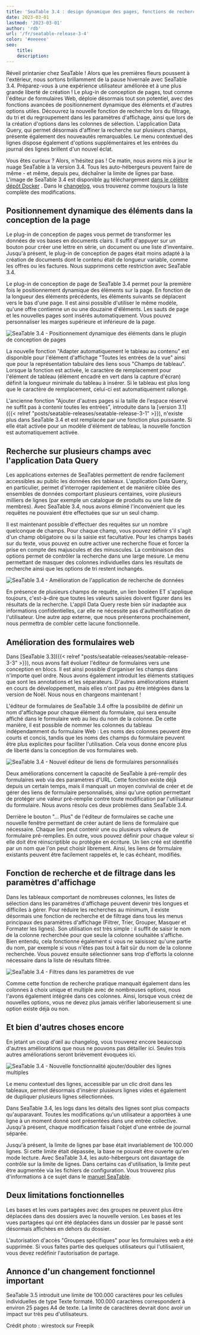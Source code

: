 ```yaml
---
title: 'SeaTable 3.4 : design dynamique des pages, fonctions de recherche supplémentaires et amélioration des formulaires web'
date: 2023-03-01
lastmod: '2023-03-01'
author: 'rdb'
url: '/fr/seatable-release-3-4'
color: '#eeeeee'
seo:
    title:
    description:
---
```


Réveil printanier chez SeaTable ! Alors que les premières fleurs poussent à l'extérieur, nous sortons brillamment de la pause hivernale avec SeaTable 3.4. Préparez-vous à une expérience utilisateur améliorée et à une plus grande liberté de création ! Le plug-in de conception de pages, tout comme l'éditeur de formulaires Web, déploie désormais tout son potentiel, avec des fonctions avancées de positionnement dynamique des éléments et d'autres options utiles. Découvrez la nouvelle fonction de recherche lors du filtrage, du tri et du regroupement dans les paramètres d'affichage, ainsi que lors de la création d'options dans les colonnes de sélection. L'application Data Query, qui permet désormais d'affiner la recherche sur plusieurs champs, présente également des nouveautés remarquables. Le menu contextuel des lignes dispose également d'options supplémentaires et les entrées du journal des lignes brillent d'un nouvel éclat.

Vous êtes curieux ? Alors, n'hésitez pas ! Ce matin, nous avons mis à jour le nuage SeaTable à la version 3.4. Tous les auto-hébergeurs peuvent faire de même - et même, depuis peu, déchaîner la limite de lignes par base. L'image de SeaTable 3.4 est disponible [au](https://hub.docker.com/r/seatable/seatable-enterprise) téléchargement [dans le célèbre dépôt Docker](https://hub.docker.com/r/seatable/seatable-enterprise) . Dans le [changelog](https://seatable.io/fr/seatable-release-3-4/), vous trouverez comme toujours la liste complète des modifications.

## Positionnement dynamique des éléments dans la conception de la page

Le plug-in de conception de pages vous permet de transformer les données de vos bases en documents clairs. Il suffit d'appuyer sur un bouton pour créer une lettre en série, un document ou une liste d'inventaire. Jusqu'à présent, le plug-in de conception de pages était moins adapté à la création de documents dont le contenu était de longueur variable, comme les offres ou les factures. Nous supprimons cette restriction avec SeaTable 3.4.

Le plug-in de conception de page de SeaTable 3.4 permet pour la première fois le positionnement dynamique des éléments sur la page. En fonction de la longueur des éléments précédents, les éléments suivants se déplacent vers le bas d'une page. Il est ainsi possible d'utiliser le même modèle, qu'une offre contienne un ou une douzaine d'éléments. Les sauts de page et les nouvelles pages sont insérés automatiquement. Vous pouvez personnaliser les marges supérieure et inférieure de la page.

![SeaTable 3.4 - Positionnement dynamique des éléments dans le plugin de conception de pages](https://seatable.io/wp-content/uploads/2023/02/SeaTable-3.4-DynamicPositioningElements.png)

La nouvelle fonction "Adapter automatiquement le tableau au contenu" est disponible pour l'élément d'affichage "Toutes les entrées de la vue" ainsi que pour la représentation tabulaire des liens sous "Champs de tableau". Lorsque la fonction est activée, le caractère de remplacement pour l'élément de tableau (élément encadré en vert dans la capture d'écran) définit la longueur minimale du tableau à insérer. Si le tableau est plus long que le caractère de remplacement, celui-ci est automatiquement rallongé.

L'ancienne fonction "Ajouter d'autres pages si la taille de l'espace réservé ne suffit pas à contenir toutes les entrées", introduite dans la [version 3.1]({{< relref "posts/seatable-releases/seatable-release-3-1" >}}), n'existe plus dans SeaTable 3.4 et est remplacée par une fonction plus puissante. Si elle était activée pour un modèle d'élément de tableau, la nouvelle fonction est automatiquement activée.

## Recherche sur plusieurs champs avec l'application Data Query

Les applications externes de SeaTables permettent de rendre facilement accessibles au public les données des tableaux. L'application Data Query, en particulier, permet d'interroger rapidement et de manière ciblée des ensembles de données comportant plusieurs centaines, voire plusieurs milliers de lignes (par exemple un catalogue de produits ou une liste de membres). Avec SeaTable 3.4, nous avons éliminé l'inconvénient que les requêtes ne pouvaient être effectuées que sur un seul champ.

Il est maintenant possible d'effectuer des requêtes sur un nombre quelconque de champs. Pour chaque champ, vous pouvez définir s'il s'agit d'un champ obligatoire ou si la saisie est facultative. Pour les champs basés sur du texte, vous pouvez en outre activer une recherche floue et forcer la prise en compte des majuscules et des minuscules. La combinaison des options permet de contrôler la recherche dans une large mesure. Le menu permettant de masquer des colonnes individuelles dans les résultats de recherche ainsi que les options de tri restent inchangés.

![SeaTable 3.4 - Amélioration de l'application de recherche de données](https://seatable.io/wp-content/uploads/2023/02/SeaTable-3.4-DataQueryApp.png)

En présence de plusieurs champs de requête, un lien booléen ET s'applique toujours, c'est-à-dire que toutes les valeurs saisies doivent figurer dans les résultats de la recherche. L'appli Data Query reste bien sûr inadaptée aux informations confidentielles, car elle ne nécessite pas d'authentification de l'utilisateur. Une autre app externe, que nous présenterons prochainement, nous permettra de combler cette lacune fonctionnelle.

## Amélioration des formulaires web

Dans [SeaTable 3.3]({{< relref "posts/seatable-releases/seatable-release-3-3" >}}), nous avons fait évoluer l'éditeur de formulaires vers une conception en blocs. Il est ainsi possible d'organiser les champs dans n'importe quel ordre. Nous avons également introduit les éléments statiques que sont les annotations et les séparateurs. D'autres améliorations étaient en cours de développement, mais elles n'ont pas pu être intégrées dans la version de Noël. Nous nous en chargeons maintenant !

L'éditeur de formulaires de SeaTable 3.4 offre la possibilité de définir un nom d'affichage pour chaque élément du formulaire, qui sera ensuite affiché dans le formulaire web au lieu du nom de la colonne. De cette manière, il est possible de nommer les colonnes du tableau indépendamment du formulaire Web : Les noms des colonnes peuvent être courts et concis, tandis que les noms des champs du formulaire peuvent être plus explicites pour faciliter l'utilisation. Cela vous donne encore plus de liberté dans la conception de vos formulaires web.

![SeaTable 3.4 - Nouvel éditeur de liens de formulaires personnalisés](https://seatable.io/wp-content/uploads/2023/02/SeaTable-3.4-FormLinkEditor.png)

Deux améliorations concernent la capacité de SeaTable à pré-remplir des formulaires web via des paramètres d'URL. Cette fonction existe déjà depuis un certain temps, mais il manquait un moyen convivial de créer et de gérer des liens de formulaire personnalisés, ainsi qu'une option permettant de protéger une valeur pré-remplie contre toute modification par l'utilisateur du formulaire. Nous avons résolu ces deux problèmes dans SeaTable 3.4.

Derrière le bouton "... Plus" de l'éditeur de formulaires se cache une nouvelle fenêtre permettant de créer autant de liens de formulaire que nécessaire. Chaque lien peut contenir une ou plusieurs valeurs de formulaire pré-remplies. En outre, vous pouvez définir pour chaque valeur si elle doit être réinscriptible ou protégée en écriture. Un lien créé est identifié par un nom que l'on peut choisir librement. Ainsi, les liens de formulaire existants peuvent être facilement rappelés et, le cas échéant, modifiés.

## Fonction de recherche et de filtrage dans les paramètres d'affichage

Dans les tableaux comportant de nombreuses colonnes, les listes de sélection dans les paramètres d'affichage peuvent devenir très longues et difficiles à gérer. Pour réduire les recherches au minimum, il existe désormais une fonction de recherche et de filtrage dans tous les menus principaux des paramètres d'affichage (Filtrer, Trier, Grouper, Masquer et Formater les lignes). Son utilisation est très simple : il suffit de saisir le nom de la colonne recherchée pour que seule la colonne souhaitée s'affiche. Bien entendu, cela fonctionne également si vous ne saisissez qu'une partie du nom, par exemple si vous n'êtes pas tout à fait sûr du nom de la colonne recherchée. Vous pouvez ensuite sélectionner sans trop d'efforts la colonne nécessaire dans la liste de résultats filtrée.

![SeaTable 3.4 - Filtres dans les paramètres de vue](https://seatable.io/wp-content/uploads/2023/02/SeaTable-3.4-FilterInViewSettings.png)

Comme cette fonction de recherche pratique manquait également dans les colonnes à choix unique et multiple avec de nombreuses options, nous l'avons également intégrée dans ces colonnes. Ainsi, lorsque vous créez de nouvelles options, vous ne devez plus jamais vérifier laborieusement si une option existe déjà ou non.

## Et bien d'autres choses encore

En jetant un coup d'œil au changelog, vous trouverez encore beaucoup d'autres améliorations que nous ne pouvons pas détailler ici. Seules trois autres améliorations seront brièvement évoquées ici.

![SeaTable 3.4 - Nouvelle fonctionnalité ajouter/doubler des lignes multiples](https://seatable.io/wp-content/uploads/2023/02/SeaTable-3.4-AddMultipleRows.png)

Le menu contextuel des lignes, accessible par un clic droit dans les tableaux, permet désormais d'insérer plusieurs lignes vides et également de dupliquer plusieurs lignes sélectionnées.

Dans SeaTable 3.4, les logs dans les détails des lignes sont plus compacts qu'auparavant. Toutes les modifications qu'un utilisateur a apportées à une ligne à un moment donné sont présentées dans une entrée collective. Jusqu'à présent, chaque modification faisait l'objet d'une entrée de journal séparée.

Jusqu'à présent, la limite de lignes par base était invariablement de 100.000 lignes. Si cette limite était dépassée, la base ne pouvait être ouverte qu'en mode lecture. Avec SeaTable 3.4, les auto-hébergeurs ont davantage de contrôle sur la limite de lignes. Dans certains cas d'utilisation, la limite peut être augmentée via les fichiers de configuration. Vous trouverez plus d'informations à ce sujet dans le [manuel SeaTable](https://manual.seatable.io/config/base_rows_limit/).

## Deux limitations fonctionnelles

Les bases et les vues partagées avec des groupes ne peuvent plus être déplacées dans des dossiers avec la nouvelle version. Les bases et les vues partagées qui ont été déplacées dans un dossier par le passé sont désormais affichées en dehors du dossier.

L'autorisation d'accès "Groupes spécifiques" pour les formulaires web a été supprimée. Si vous faites partie des quelques utilisateurs qui l'utilisaient, vous devez redéfinir l'autorisation de partage.

## Annonce d'un changement fonctionnel important

SeaTable 3.5 introduit une limite de 100.000 caractères pour les cellules individuelles de type Texte formaté. 100.000 caractères correspondent à environ 25 pages A4 de texte. La limite de caractères devrait donc avoir un impact sur très peu d'utilisateurs.

Crédit photo : wirestock sur Freepik
